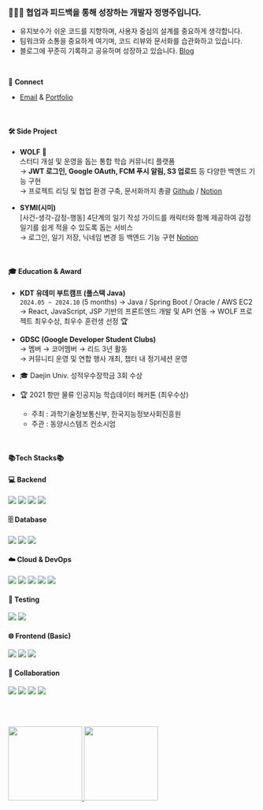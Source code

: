 <div align="left">
  
<!-- 
![header](https://capsule-render.vercel.app/api?type=waving&color=timeGradient&height=270&section=header&text=Myeongju%20Jung&fontSize=40&fontAlign=50&desc=Backend%20Developer&descSize=30&descAlign=50&descAlignY=30&animation=fadeIn)

-->

<!-- ### Hello ! -->
### 🙋🏻‍♀️ 협업과 피드백을 통해 성장하는 개발자 정명주입니다.
- 유지보수가 쉬운 코드를 지향하며, 사용자 중심의 설계를 중요하게 생각합니다.
- 팀워크와 소통을 중요하게 여기며, 코드 리뷰와 문서화를 습관화하고 있습니다.
- 블로그에 꾸준히 기록하고 공유하며 성장하고 있습니다. [Blog](https://myeongju00.tistory.com/)

</br>

📎 **Connect**  
- [Email](j51677767@gmail.com) & [Portfolio](https://github.com/myeongju00/myeongju00/blob/main/%E1%84%8C%E1%85%A5%E1%86%BC%E1%84%86%E1%85%A7%E1%86%BC%E1%84%8C%E1%85%AE%20%E1%84%91%E1%85%A9%E1%84%90%E1%85%B3%E1%84%91%E1%85%A9%E1%86%AF%E1%84%85%E1%85%B5%E1%84%8B%E1%85%A9.pdf)

</br>

#### 🛠️ Side Project

- **WOLF** 🐺  
  스터디 개설 및 운영을 돕는 통합 학습 커뮤니티 플랫폼  
  → **JWT 로그인, Google OAuth, FCM 푸시 알림, S3 업로드** 등 다양한 백엔드 기능 구현 </br>
  → 프로젝트 리딩 및 협업 환경 구축, 문서화까지 총괄
  [Github](https://github.com/orgs/2024-Wolf/repositories) / [Notion](https://myeongju00.notion.site/Wolf-135c7567ed3d8027bec4f4b0f9760e65?pvs=74)

- **SYMI(시미)**  
  [사건-생각-감정-행동] 4단계의 일기 작성 가이드를 캐릭터와 함께 제공하여 감정 일기를 쉽게 적을 수 있도록 돕는 서비스  
  → 로그인, 일기 저장, 닉네임 변경 등 백엔드 기능 구현
  [Notion](https://myeongju00.notion.site/Simi-135c7567ed3d805094adc75737f79c6a?pvs=74)

</br>

#### 🎓 Education & Award

- **KDT 유데미 부트캠프 (풀스택 Java)**  
  `2024.05 ~ 2024.10` (5 months)
  → Java / Spring Boot / Oracle / AWS EC2
  → React, JavaScript, JSP 기반의 프론트엔드 개발 및 API 연동
  → WOLF 프로젝트 최우수상, 최우수 훈련생 선정 🏆  

- **GDSC (Google Developer Student Clubs)**  
  → 멤버 → 코어멤버 → 리드 3년 활동  
  → 커뮤니티 운영 및 연합 행사 개최, 챕터 내 정기세션 운영
  
- 🎓 Daejin Univ.
  성적우수장학금 3회 수상
  
- 🏆 2021 항만 물류 인공지능 학습데이터 해커톤 (최우수상)
  - 주최 : 과학기술정보통신부, 한국지능정보사회진흥원
  - 주관 : 동양시스템즈 컨소시엄


</br>

#### 📚Tech Stacks📚
<h4>💻 Backend</h4>
<img src="https://img.shields.io/badge/Java-007396?style=for-the-badge&logo=java&logoColor=white">
<img src="https://img.shields.io/badge/SpringBoot-6DB33F?style=for-the-badge&logo=springboot&logoColor=white">
<img src="https://img.shields.io/badge/JPA-59666C?style=for-the-badge&logo=hibernate&logoColor=white">
<img src="https://img.shields.io/badge/REST API-005571?style=for-the-badge&logo=apache&logoColor=white">

<h4>🗄️ Database</h4>
<img src="https://img.shields.io/badge/MySQL-4479A1?style=for-the-badge&logo=mysql&logoColor=white">
<img src="https://img.shields.io/badge/PostgreSQL-4169E1?style=for-the-badge&logo=postgresql&logoColor=white">
<img src="https://img.shields.io/badge/Oracle-F80000?style=for-the-badge&logo=oracle&logoColor=white">

<h4>☁️ Cloud & DevOps</h4>
<img src="https://img.shields.io/badge/AWS EC2-FF9900?style=for-the-badge&logo=amazon-ec2&logoColor=white">
<img src="https://img.shields.io/badge/AWS S3-569A31?style=for-the-badge&logo=amazon-s3&logoColor=white">
<img src="https://img.shields.io/badge/Docker-2496ED?style=for-the-badge&logo=docker&logoColor=white">
<img src="https://img.shields.io/badge/Nginx-009639?style=for-the-badge&logo=nginx&logoColor=white">
<img src="https://img.shields.io/badge/Let's Encrypt-003A70?style=for-the-badge&logo=letsencrypt&logoColor=white">

<h4>🧪 Testing</h4>
<img src="https://img.shields.io/badge/JUnit-25A162?style=for-the-badge&logo=junit5&logoColor=white">
<img src="https://img.shields.io/badge/Postman-FF6C37?style=for-the-badge&logo=postman&logoColor=white">

<h4>🌐 Frontend (Basic)</h4>
<img src="https://img.shields.io/badge/HTML5-E34F26?style=for-the-badge&logo=html5&logoColor=white">
<img src="https://img.shields.io/badge/CSS3-1572B6?style=for-the-badge&logo=css3&logoColor=white">
<img src="https://img.shields.io/badge/React-61DAFB?style=for-the-badge&logo=react&logoColor=black">

<h4>🤝 Collaboration</h4>
<img src="https://img.shields.io/badge/Git-F05032?style=for-the-badge&logo=git&logoColor=white">
<img src="https://img.shields.io/badge/GitHub-181717?style=for-the-badge&logo=github&logoColor=white">
<img src="https://img.shields.io/badge/Jira-0052CC?style=for-the-badge&logo=jira&logoColor=white">
<img src="https://img.shields.io/badge/Notion-000000?style=for-the-badge&logo=notion&logoColor=white">

<br/><br/>
<div align="left">
  <a href="https://solved.ac/myeongju00">
    <img src="http://mazassumnida.wtf/api/v2/generate_badge?boj=myeongju00" height="150" />
  </a>
  <a href="https://github.com/myeongju00/github-readme-stats">
    <img src="https://github-readme-stats.vercel.app/api/top-langs/?username=myeongju00&layout=compact" height="150" />
  </a>
</div>


<!-- 
![Footer](https://capsule-render.vercel.app/api?type=waving&color=timeGradient&height=120&section=footer)
-->
</div>
